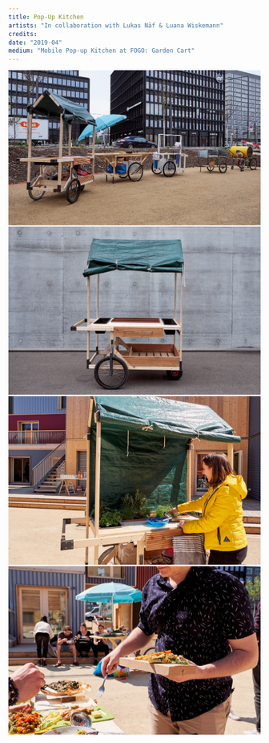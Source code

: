 ```yaml
---
title: Pop-Up Kitchen
artists: "In collaboration with Lukas Näf & Luana Wiskemann"
credits:
date: "2019-04"
medium: "Mobile Pop-up Kitchen at FOGO: Garden Cart"
---
```


<div class="full">

![](./popupkitchen-6.jpg)
![](./popupkitchen-1.jpg)
![](./popupkitchen-3.jpg)
![](./popupkitchen-5.jpg)

</div>